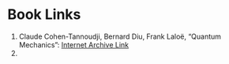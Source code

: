 # Book Links
1. Claude Cohen-Tannoudji, Bernard Diu, Frank Laloë, “Quantum Mechanics”: [Internet Archive Link](https://archive.org/details/cohen-tannoudji-diu-and-laloe-quantum-mechanics-vol.-i-ii-and-iii-2nd-ed./mode/2up)
2.
